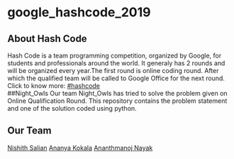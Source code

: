 # google_hashcode_2019
## About Hash Code
Hash Code is a team programming competition, organized by Google, for students and professionals around the world.
It generaly has 2 rounds and will be organized every year.The first round is online coding round. After which the qualified team will be called to Google Office for the next round.  
Click to know more: [#hashcode](https://codingcompetitions.withgoogle.com/hashcode/)  
##Night_Owls
 Our team Night_Owls has tried to solve the problem given on Online Qualification Round. This repository contains the problem statement and one of the solution coded using python.  
## Our Team
[Nishith Salian](https://www.linkedin.com/in/nishith-c-salian-2717b5150/)
[Ananya Kokala](https://www.linkedin.com/in/ananya-kokala-67392767/)
[Ananthmanoj Nayak](https://www.linkedin.com/in/amnayak/)

